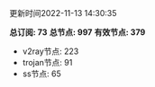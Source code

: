 更新时间2022-11-13 14:30:35

**总订阅: 73**
**总节点: 997**
**有效节点: 379**
- v2ray节点: 223
- trojan节点: 91
- ss节点: 65
